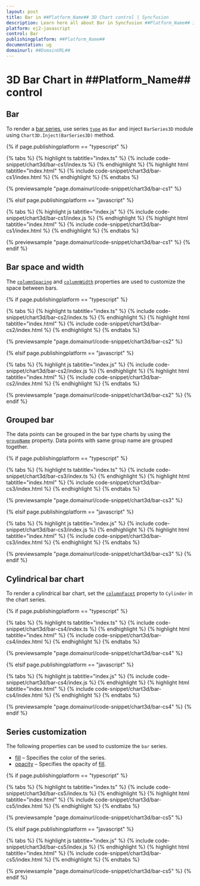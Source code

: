 ```yaml
---
layout: post
title: Bar in ##Platform_Name## 3D Chart control | Syncfusion
description: Learn here all about Bar in Syncfusion ##Platform_Name## 3D Chart control of Syncfusion Essential JS 2 and more.
platform: ej2-javascript
control: Bar 
publishingplatform: ##Platform_Name##
documentation: ug
domainurl: ##DomainURL##
---
```

# 3D Bar Chart in ##Platform_Name## control

## Bar

To render a [bar series](https://www.syncfusion.com/javascript-ui-controls/js-charts/chart-types/bar-chart), use series [`type`](../../api/chart3d/series3DModel/#type) as `Bar` and inject `BarSeries3D` module using `Chart3D.Inject(BarSeries3D)` method.

{% if page.publishingplatform == "typescript" %}

{% tabs %}
{% highlight ts tabtitle="index.ts" %}
{% include code-snippet/chart3d/bar-cs1/index.ts %}
{% endhighlight %}
{% highlight html tabtitle="index.html" %}
{% include code-snippet/chart3d/bar-cs1/index.html %}
{% endhighlight %}
{% endtabs %}
        
{% previewsample "page.domainurl/code-snippet/chart3d/bar-cs1" %}

{% elsif page.publishingplatform == "javascript" %}

{% tabs %}
{% highlight js tabtitle="index.js" %}
{% include code-snippet/chart3d/bar-cs1/index.js %}
{% endhighlight %}
{% highlight html tabtitle="index.html" %}
{% include code-snippet/chart3d/bar-cs1/index.html %}
{% endhighlight %}
{% endtabs %}

{% previewsample "page.domainurl/code-snippet/chart3d/bar-cs1" %}
{% endif %}

## Bar space and width

The [`columnSpacing`](../../api/chart3d/series3DModel/#columnspacing) and [`columnWidth`](../../api/chart3d/series3DModel/#columnwidth) properties are used to customize the space between bars.

{% if page.publishingplatform == "typescript" %}

{% tabs %}
{% highlight ts tabtitle="index.ts" %}
{% include code-snippet/chart3d/bar-cs2/index.ts %}
{% endhighlight %}
{% highlight html tabtitle="index.html" %}
{% include code-snippet/chart3d/bar-cs2/index.html %}
{% endhighlight %}
{% endtabs %}
        
{% previewsample "page.domainurl/code-snippet/chart3d/bar-cs2" %}

{% elsif page.publishingplatform == "javascript" %}

{% tabs %}
{% highlight js tabtitle="index.js" %}
{% include code-snippet/chart3d/bar-cs2/index.js %}
{% endhighlight %}
{% highlight html tabtitle="index.html" %}
{% include code-snippet/chart3d/bar-cs2/index.html %}
{% endhighlight %}
{% endtabs %}

{% previewsample "page.domainurl/code-snippet/chart3d/bar-cs2" %}
{% endif %}

## Grouped bar

The data points can be grouped in the bar type charts by using the [`groupName`](../../api/chart3d/series3DModel/#groupname) property. Data points with same group name are grouped together.

{% if page.publishingplatform == "typescript" %}

{% tabs %}
{% highlight ts tabtitle="index.ts" %}
{% include code-snippet/chart3d/bar-cs3/index.ts %}
{% endhighlight %}
{% highlight html tabtitle="index.html" %}
{% include code-snippet/chart3d/bar-cs3/index.html %}
{% endhighlight %}
{% endtabs %}
        
{% previewsample "page.domainurl/code-snippet/chart3d/bar-cs3" %}

{% elsif page.publishingplatform == "javascript" %}

{% tabs %}
{% highlight js tabtitle="index.js" %}
{% include code-snippet/chart3d/bar-cs3/index.js %}
{% endhighlight %}
{% highlight html tabtitle="index.html" %}
{% include code-snippet/chart3d/bar-cs3/index.html %}
{% endhighlight %}
{% endtabs %}

{% previewsample "page.domainurl/code-snippet/chart3d/bar-cs3" %}
{% endif %}

## Cylindrical bar chart

To render a cylindrical bar chart, set the [`columnFacet`](../../api/chart3d/series3DModel/#columnfacet) property to `Cylinder` in the chart series.

{% if page.publishingplatform == "typescript" %}

{% tabs %}
{% highlight ts tabtitle="index.ts" %}
{% include code-snippet/chart3d/bar-cs4/index.ts %}
{% endhighlight %}
{% highlight html tabtitle="index.html" %}
{% include code-snippet/chart3d/bar-cs4/index.html %}
{% endhighlight %}
{% endtabs %}
        
{% previewsample "page.domainurl/code-snippet/chart3d/bar-cs4" %}

{% elsif page.publishingplatform == "javascript" %}

{% tabs %}
{% highlight js tabtitle="index.js" %}
{% include code-snippet/chart3d/bar-cs4/index.js %}
{% endhighlight %}
{% highlight html tabtitle="index.html" %}
{% include code-snippet/chart3d/bar-cs4/index.html %}
{% endhighlight %}
{% endtabs %}

{% previewsample "page.domainurl/code-snippet/chart3d/bar-cs4" %}
{% endif %}

## Series customization

The following properties can be used to customize the `bar` series.

* [fill](../../api/chart3d/series3DModel/#fill) – Specifies the color of the series.
* [opacity](../../api/chart3d/series3DModel/#opacity) – Specifies the opacity of [fill](../../api/chart3d/series3DModel/#fill).

{% if page.publishingplatform == "typescript" %}

{% tabs %}
{% highlight ts tabtitle="index.ts" %}
{% include code-snippet/chart3d/bar-cs5/index.ts %}
{% endhighlight %}
{% highlight html tabtitle="index.html" %}
{% include code-snippet/chart3d/bar-cs5/index.html %}
{% endhighlight %}
{% endtabs %}
        
{% previewsample "page.domainurl/code-snippet/chart3d/bar-cs5" %}

{% elsif page.publishingplatform == "javascript" %}

{% tabs %}
{% highlight js tabtitle="index.js" %}
{% include code-snippet/chart3d/bar-cs5/index.js %}
{% endhighlight %}
{% highlight html tabtitle="index.html" %}
{% include code-snippet/chart3d/bar-cs5/index.html %}
{% endhighlight %}
{% endtabs %}

{% previewsample "page.domainurl/code-snippet/chart3d/bar-cs5" %}
{% endif %}
